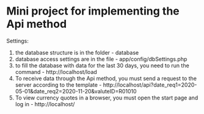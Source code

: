 # Mini project for implementing the Api method

Settings:
1. the database structure is in the folder  - database
2. database access settings are in the file - app/config/dbSettings.php
3. to fill the database with data for the last 30 days, you need to run the command -  http://localhost/load
4. To receive data through the Api method, you must send a request to the server according to the template - http://localhost/api?date_req1=2020-05-01&date_req2=2020-11-20&valuteID=R01010
5. To view currency quotes in a browser, you must open the start page and log in - http://localhost/